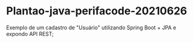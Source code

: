 # Plantao-java-perifacode-20210626

Exemplo de um cadastro de "Usuário" utilizando Spring Boot + JPA e expondo API REST;
